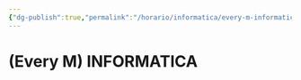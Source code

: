 ```yaml
---
{"dg-publish":true,"permalink":"/horario/informatica/every-m-informatica/","title":"INFORMATICA","created":"2023-03-22T09:19:47.805-05:00","updated":"2023-03-23T01:32:59.164-05:00"}
---
```


# (Every M) INFORMATICA
